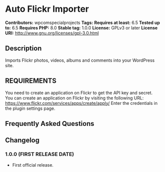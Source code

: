 # Auto Flickr Importer

**Contributors:** wpcomspecialprojects
**Tags:**
**Requires at least:** 6.5
**Tested up to:** 6.5
**Requires PHP:** 8.0
**Stable tag:** 1.0.0
**License:** GPLv3 or later
**License URI:** http://www.gnu.org/licenses/gpl-3.0.html

## Description

Imports Flickr photos, videos, albums and comments into your WordPress site.

## REQUIREMENTS

You need to create an application on Flickr to get the API key and secret. You can create an application on Flickr by visiting the following URL: https://www.flickr.com/services/apps/create/apply/
Enter the credentials in the plugin settings page.

## Frequently Asked Questions

## Changelog

### 1.0.0 (FIRST RELEASE DATE)

* First official release.
